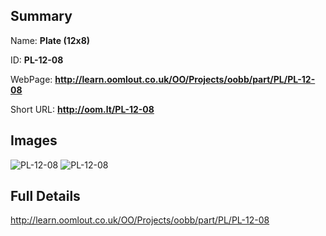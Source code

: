 

## Summary
 
Name: __Plate (12x8)__

ID: __PL-12-08__

WebPage: __http://learn.oomlout.co.uk/OO/Projects/oobb/part/PL/PL-12-08__

Short URL: __http://oom.lt/PL-12-08__


## Images
![PL-12-08](http://oomlout.com/oobb-gen/parts/PL/PL-12-08/PL-12-08_01_420.jpg)
![PL-12-08](http://oomlout.com/oobb-gen/parts/PL/PL-12-08/PL-12-08_420.png)




## Full Details

 http://learn.oomlout.co.uk/OO/Projects/oobb/part/PL/PL-12-08

